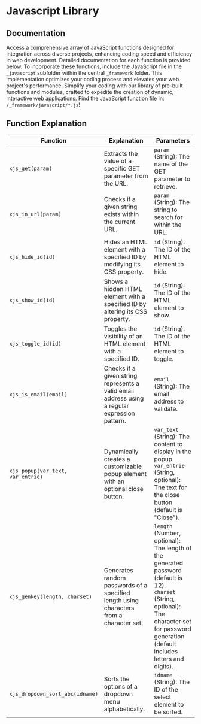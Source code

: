 # Javascript Library

## Documentation
Access a comprehensive array of JavaScript functions designed for integration across diverse projects, enhancing coding speed and efficiency in web development. Detailed documentation for each function is provided below. To incorporate these functions, include the JavaScript file in the `_javascript` subfolder within the central `_framework` folder. This implementation optimizes your coding process and elevates your web project's performance. Simplify your coding with our library of pre-built functions and modules, crafted to expedite the creation of dynamic, interactive web applications. Find the JavaScript function file in: `/_framework/javascript/*.js`!


## Function Explanation

| Function                         | Explanation                                                                 | Parameters                                                                                                                   |
|----------------------------------|-----------------------------------------------------------------------------|------------------------------------------------------------------------------------------------------------------------------|
| `xjs_get(param)`                 | Extracts the value of a specific GET parameter from the URL.                 | `param` (String): The name of the GET parameter to retrieve.                                                                  |
| `xjs_in_url(param)`              | Checks if a given string exists within the current URL.                     | `param` (String): The string to search for within the URL.                                                                    |
| `xjs_hide_id(id)`                | Hides an HTML element with a specified ID by modifying its CSS property.    | `id` (String): The ID of the HTML element to hide.                                                                           |
| `xjs_show_id(id)`                | Shows a hidden HTML element with a specified ID by altering its CSS property.| `id` (String): The ID of the HTML element to show.                                                                           |
| `xjs_toggle_id(id)`              | Toggles the visibility of an HTML element with a specified ID.              | `id` (String): The ID of the HTML element to toggle.                                                                         |
| `xjs_is_email(email)`            | Checks if a given string represents a valid email address using a regular expression pattern. | `email` (String): The email address to validate.                                                                             |
| `xjs_popup(var_text, var_entrie)` | Dynamically creates a customizable popup element with an optional close button. | `var_text` (String): The content to display in the popup.<br>`var_entrie` (String, optional): The text for the close button (default is "Close"). |
| `xjs_genkey(length, charset)`    | Generates random passwords of a specified length using characters from a character set. | `length` (Number, optional): The length of the generated password (default is 12).<br>`charset` (String, optional): The character set for password generation (default includes letters and digits). |
| `xjs_dropdown_sort_abc(idname)`  | Sorts the options of a dropdown menu alphabetically.                        | `idname` (String): The ID of the select element to be sorted.                                                                 |
